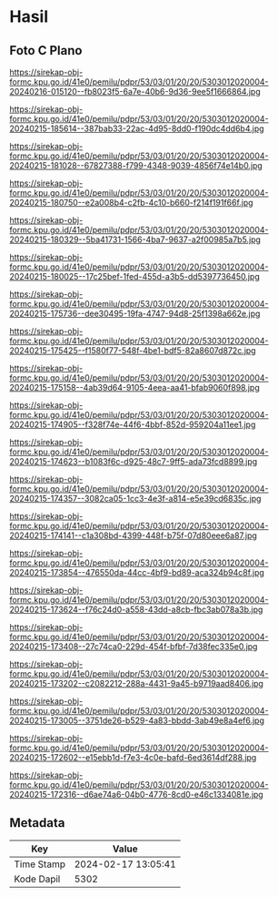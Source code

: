# Hasil

## Foto C Plano

https://sirekap-obj-formc.kpu.go.id/41e0/pemilu/pdpr/53/03/01/20/20/5303012020004-20240216-015120--fb8023f5-6a7e-40b6-9d36-9ee5f1666864.jpg

https://sirekap-obj-formc.kpu.go.id/41e0/pemilu/pdpr/53/03/01/20/20/5303012020004-20240215-185614--387bab33-22ac-4d95-8dd0-f190dc4dd6b4.jpg

https://sirekap-obj-formc.kpu.go.id/41e0/pemilu/pdpr/53/03/01/20/20/5303012020004-20240215-181028--67827388-f799-4348-9039-4856f74e14b0.jpg

https://sirekap-obj-formc.kpu.go.id/41e0/pemilu/pdpr/53/03/01/20/20/5303012020004-20240215-180750--e2a008b4-c2fb-4c10-b660-f214f191f66f.jpg

https://sirekap-obj-formc.kpu.go.id/41e0/pemilu/pdpr/53/03/01/20/20/5303012020004-20240215-180329--5ba41731-1566-4ba7-9637-a2f00985a7b5.jpg

https://sirekap-obj-formc.kpu.go.id/41e0/pemilu/pdpr/53/03/01/20/20/5303012020004-20240215-180025--17c25bef-1fed-455d-a3b5-dd5397736450.jpg

https://sirekap-obj-formc.kpu.go.id/41e0/pemilu/pdpr/53/03/01/20/20/5303012020004-20240215-175736--dee30495-19fa-4747-94d8-25f1398a662e.jpg

https://sirekap-obj-formc.kpu.go.id/41e0/pemilu/pdpr/53/03/01/20/20/5303012020004-20240215-175425--f1580f77-548f-4be1-bdf5-82a8607d872c.jpg

https://sirekap-obj-formc.kpu.go.id/41e0/pemilu/pdpr/53/03/01/20/20/5303012020004-20240215-175158--4ab39d64-9105-4eea-aa41-bfab9060f898.jpg

https://sirekap-obj-formc.kpu.go.id/41e0/pemilu/pdpr/53/03/01/20/20/5303012020004-20240215-174905--f328f74e-44f6-4bbf-852d-959204a11ee1.jpg

https://sirekap-obj-formc.kpu.go.id/41e0/pemilu/pdpr/53/03/01/20/20/5303012020004-20240215-174623--b1083f6c-d925-48c7-9ff5-ada73fcd8899.jpg

https://sirekap-obj-formc.kpu.go.id/41e0/pemilu/pdpr/53/03/01/20/20/5303012020004-20240215-174357--3082ca05-1cc3-4e3f-a814-e5e39cd6835c.jpg

https://sirekap-obj-formc.kpu.go.id/41e0/pemilu/pdpr/53/03/01/20/20/5303012020004-20240215-174141--c1a308bd-4399-448f-b75f-07d80eee6a87.jpg

https://sirekap-obj-formc.kpu.go.id/41e0/pemilu/pdpr/53/03/01/20/20/5303012020004-20240215-173854--476550da-44cc-4bf9-bd89-aca324b94c8f.jpg

https://sirekap-obj-formc.kpu.go.id/41e0/pemilu/pdpr/53/03/01/20/20/5303012020004-20240215-173624--f76c24d0-a558-43dd-a8cb-fbc3ab078a3b.jpg

https://sirekap-obj-formc.kpu.go.id/41e0/pemilu/pdpr/53/03/01/20/20/5303012020004-20240215-173408--27c74ca0-229d-454f-bfbf-7d38fec335e0.jpg

https://sirekap-obj-formc.kpu.go.id/41e0/pemilu/pdpr/53/03/01/20/20/5303012020004-20240215-173202--c2082212-288a-4431-9a45-b9719aad8406.jpg

https://sirekap-obj-formc.kpu.go.id/41e0/pemilu/pdpr/53/03/01/20/20/5303012020004-20240215-173005--3751de26-b529-4a83-bbdd-3ab49e8a4ef6.jpg

https://sirekap-obj-formc.kpu.go.id/41e0/pemilu/pdpr/53/03/01/20/20/5303012020004-20240215-172602--e15ebb1d-f7e3-4c0e-bafd-6ed3614df288.jpg

https://sirekap-obj-formc.kpu.go.id/41e0/pemilu/pdpr/53/03/01/20/20/5303012020004-20240215-172316--d6ae74a6-04b0-4776-8cd0-e46c1334081e.jpg


## Metadata

| Key        | Value               |
| ---------- | ------------------- |
| Time Stamp | 2024-02-17 13:05:41 |
| Kode Dapil | 5302                |



